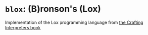
# `blox`: (B)ronson's (Lox)

Implementation of the Lox programming language from [the Crafting Interpreters
book](https://craftinginterpreters.com/)
